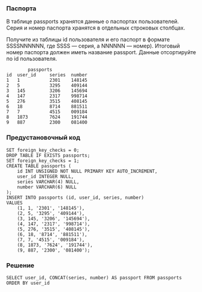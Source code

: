 ### Паспорта

В таблице passports хранятся данные о паспортах пользователей. Серия и номер паспорта хранятся в отдельных строковых столбцах.

Получите из таблицы id пользователя и его паспорт в формате SSSSNNNNNN, где SSSS — серия, а NNNNNN — номер).
Итоговый номер паспорта должен иметь название passport.
Данные отсортируйте по id пользователя.
```
		passports
id	user_id		series	number
1	1			2301	148145
2	5			3295	409144
3	145			3206	145694
4	147			2317	998714
5	276			3515	408145
6	18			8714	881511
7	7			4515	009184
8	1873		7624	191744
9	887			2300	081400
```
### Предустановочный код
```
SET foreign_key_checks = 0;
DROP TABLE IF EXISTS passports;
SET foreign_key_checks = 1;
CREATE TABLE passports (
    id INT UNSIGNED NOT NULL PRIMARY KEY AUTO_INCREMENT,
    user_id INTEGER NULL,
    series VARCHAR(4) NULL,
    number VARCHAR(6) NULL
);
INSERT INTO passports (id, user_id, series, number)
VALUES
    (1, 1, '2301', '148145'),
    (2, 5, '3295', '409144'),
    (3, 145, '3206', '145694'),
    (4, 147, '2317', '998714'),
    (5, 276, '3515', '408145'),
    (6, 18, '8714', '881511'),
    (7, 7, '4515', '009184'),
    (8, 1873, '7624', '191744'),
    (9, 887, '2300', '081400');
```
### Решение
```
SELECT user_id, CONCAT(series, number) AS passport FROM passports
ORDER BY user_id
```